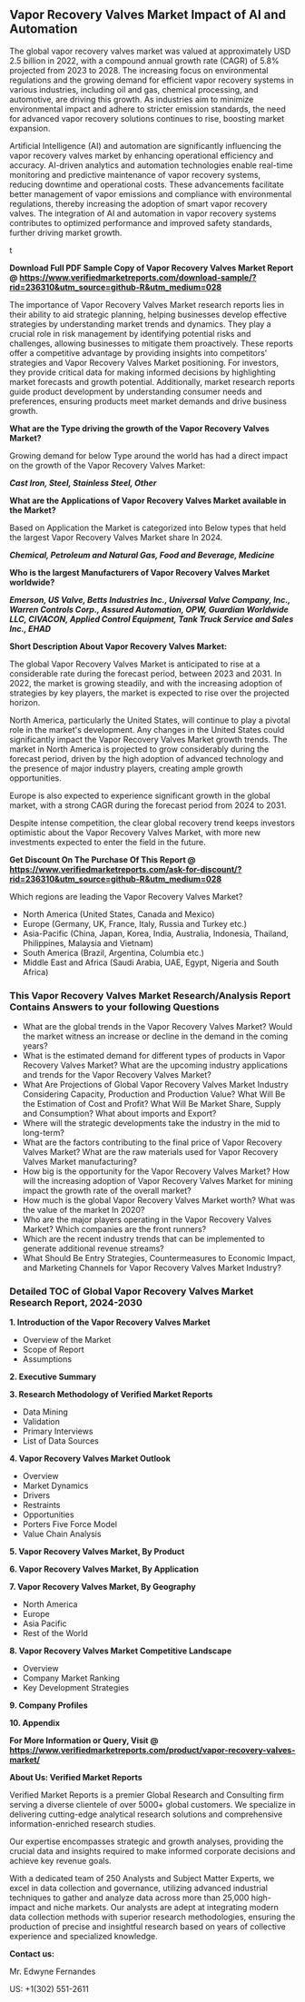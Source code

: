 <h2>Vapor Recovery Valves Market Impact of AI and Automation</h2><p>The global vapor recovery valves market was valued at approximately USD 2.5 billion in 2022, with a compound annual growth rate (CAGR) of 5.8% projected from 2023 to 2028. The increasing focus on environmental regulations and the growing demand for efficient vapor recovery systems in various industries, including oil and gas, chemical processing, and automotive, are driving this growth. As industries aim to minimize environmental impact and adhere to stricter emission standards, the need for advanced vapor recovery solutions continues to rise, boosting market expansion.</p><p>Artificial Intelligence (AI) and automation are significantly influencing the vapor recovery valves market by enhancing operational efficiency and accuracy. AI-driven analytics and automation technologies enable real-time monitoring and predictive maintenance of vapor recovery systems, reducing downtime and operational costs. These advancements facilitate better management of vapor emissions and compliance with environmental regulations, thereby increasing the adoption of smart vapor recovery valves. The integration of AI and automation in vapor recovery systems contributes to optimized performance and improved safety standards, further driving market growth.</p>t</p><p id="" class=""><strong>Download Full PDF Sample Copy of Vapor Recovery Valves Market Report @ <a href="https://www.verifiedmarketreports.com/download-sample/?rid=236310&utm_source=github-R&utm_medium=028" target="_blank">https://www.verifiedmarketreports.com/download-sample/?rid=236310&utm_source=github-R&utm_medium=028</a></strong></p><p>The importance of&nbsp;Vapor Recovery Valves Market research reports lies in their ability to aid strategic planning, helping businesses develop effective strategies by understanding market trends and dynamics. They play a crucial role in risk management by identifying potential risks and challenges, allowing businesses to mitigate them proactively. These reports offer a competitive advantage by providing insights into competitors' strategies and Vapor Recovery Valves Market positioning. For investors, they provide critical data for making informed decisions by highlighting market forecasts and growth potential. Additionally, market research reports guide product development by understanding consumer needs and preferences, ensuring products meet market demands and drive business growth.</p><p><strong>What are the&nbsp;Type driving the growth of the Vapor Recovery Valves Market?</strong></p><p id="" class="">Growing demand for below Type around the world has had a direct impact on the growth of the Vapor Recovery Valves Market:</p><em><strong>Cast Iron, Steel, Stainless Steel, Other</strong></em></p><strong>What are the&nbsp;Applications&nbsp;of Vapor Recovery Valves Market available in the Market?</strong></p><p id="" class="">Based on Application the Market is categorized into Below types that held the largest Vapor Recovery Valves Market share In 2024.</p><em><strong>Chemical, Petroleum and Natural Gas, Food and Beverage, Medicine</strong></em></p><strong>Who is the largest Manufacturers of Vapor Recovery Valves Market worldwide?</strong></p><p><em><strong>Emerson, US Valve, Betts Industries Inc., Universal Valve Company, Inc., Warren Controls Corp., Assured Automation, OPW, Guardian Worldwide LLC, CIVACON, Applied Control Equipment, Tank Truck Service and Sales Inc., EHAD</strong></em></p><p id="" class=""><strong>Short Description About Vapor Recovery Valves Market:</strong></p><p>The global Vapor Recovery Valves Market is anticipated to rise at a considerable rate during the forecast period, between 2023 and 2031. In 2022, the market is growing steadily, and with the increasing adoption of strategies by key players, the market is expected to rise over the projected horizon.</p><p>North America, particularly the United States, will continue to play a pivotal role in the market's development. Any changes in the United States could significantly impact the Vapor Recovery Valves Market growth trends. The market in North America is projected to grow considerably during the forecast period, driven by the high adoption of advanced technology and the presence of major industry players, creating ample growth opportunities.</p><p>Europe is also expected to experience significant growth in the global market, with a strong CAGR during the forecast period from 2024 to 2031.</p><p>Despite intense competition, the clear global recovery trend keeps investors optimistic about the Vapor Recovery Valves Market, with more new investments expected to enter the field in the future.</p><p id="" class=""><strong>Get Discount On The Purchase Of This Report @ <a href="https://www.verifiedmarketreports.com/ask-for-discount/?rid=236310&utm_source=github-R&utm_medium=028" target="_blank">https://www.verifiedmarketreports.com/ask-for-discount/?rid=236310&utm_source=github-R&utm_medium=028</a></strong></p>Which regions are leading the Vapor Recovery Valves Market?</p><ul><li>North America (United States, Canada and Mexico)</li><li>Europe (Germany, UK, France, Italy, Russia and Turkey etc.)</li><li>Asia-Pacific (China, Japan, Korea, India, Australia, Indonesia, Thailand, Philippines, Malaysia and Vietnam)</li><li>South America (Brazil, Argentina, Columbia etc.)</li><li>Middle East and Africa (Saudi Arabia, UAE, Egypt, Nigeria and South Africa)</li></ul><h3 id="" class="">This Vapor Recovery Valves Market Research/Analysis Report Contains Answers to your following Questions</h3><ul><li>What are the global trends in the Vapor Recovery Valves Market? Would the market witness an increase or decline in the demand in the coming years?</li><li>What is the estimated demand for different types of products in Vapor Recovery Valves Market? What are the upcoming industry applications and trends for the Vapor Recovery Valves Market?</li><li>What Are Projections of Global Vapor Recovery Valves Market Industry Considering Capacity, Production and Production Value? What Will Be the Estimation of Cost and Profit? What Will Be Market Share, Supply and Consumption? What about imports and Export?</li><li>Where will the strategic developments take the industry in the mid to long-term?</li><li>What are the factors contributing to the final price of Vapor Recovery Valves Market? What are the raw materials used for Vapor Recovery Valves Market manufacturing?</li><li>How big is the opportunity for the Vapor Recovery Valves Market? How will the increasing adoption of Vapor Recovery Valves Market for mining impact the growth rate of the overall market?</li><li>How much is the global Vapor Recovery Valves Market worth? What was the value of the market In 2020?</li><li>Who are the major players operating in the Vapor Recovery Valves Market? Which companies are the front runners?</li><li>Which are the recent industry trends that can be implemented to generate additional revenue streams?</li><li>What Should Be Entry Strategies, Countermeasures to Economic Impact, and Marketing Channels for Vapor Recovery Valves Market Industry?</li></ul><h3 id="" class="">Detailed TOC of Global Vapor Recovery Valves Market Research Report, 2024-2030</h3><p id="" class=""><strong>1. Introduction of the Vapor Recovery Valves Market</strong></p><ul><li>Overview of the Market</li><li>Scope of Report</li><li>Assumptions</li></ul><p id="" class=""><strong>2. Executive Summary</strong></p><p id="" class=""><strong>3. Research Methodology of Verified Market Reports</strong></p><ul><li>Data Mining</li><li>Validation</li><li>Primary Interviews</li><li>List of Data Sources</li></ul><p id="" class=""><strong>4. Vapor Recovery Valves Market Outlook</strong></p><ul><li>Overview</li><li>Market Dynamics</li><li>Drivers</li><li>Restraints</li><li>Opportunities</li><li>Porters Five Force Model</li><li>Value Chain Analysis</li></ul><p id="" class=""><strong>5. Vapor Recovery Valves Market, By Product</strong></p><p id="" class=""><strong>6. Vapor Recovery Valves Market, By Application</strong></p><p id="" class=""><strong>7. Vapor Recovery Valves Market, By Geography</strong></p><ul><li>North America</li><li>Europe</li><li>Asia Pacific</li><li>Rest of the World</li></ul><p id="" class=""><strong>8. Vapor Recovery Valves Market Competitive Landscape</strong></p><ul><li>Overview</li><li>Company Market Ranking</li><li>Key Development Strategies</li></ul><p id="" class=""><strong>9. Company Profiles</strong></p><p id="" class=""><strong>10. Appendix</strong></p><p id="" class=""><strong>For More Information or Query, Visit @ <a href="https://www.verifiedmarketreports.com/product/vapor-recovery-valves-market/" target="_blank">https://www.verifiedmarketreports.com/product/vapor-recovery-valves-market/</a></strong></p><p id="" class=""><strong>About Us: Verified Market Reports</strong></p><p id="" class="">Verified Market Reports is a premier Global Research and Consulting firm serving a diverse clientele of over 5000+ global customers. We specialize in delivering cutting-edge analytical research solutions and comprehensive information-enriched research studies.</p><p id="" class="">Our expertise encompasses strategic and growth analyses, providing the crucial data and insights required to make informed corporate decisions and achieve key revenue goals.</p><p id="" class="">With a dedicated team of 250 Analysts and Subject Matter Experts, we excel in data collection and governance, utilizing advanced industrial techniques to gather and analyze data across more than 25,000 high-impact and niche markets. Our analysts are adept at integrating modern data collection methods with superior research methodologies, ensuring the production of precise and insightful research based on years of collective experience and specialized knowledge.</p><p id="" class=""><strong>Contact us:</strong></p><p id="" class="">Mr. Edwyne Fernandes</p><p id="" class="">US: +1(302) 551-2611</p>